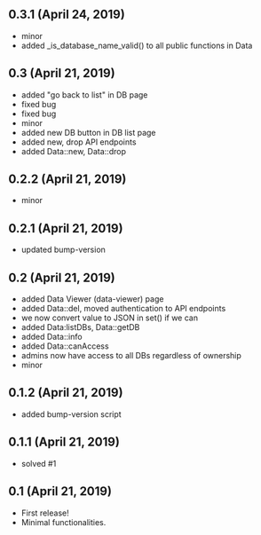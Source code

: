 ## 0.3.1 (April 24, 2019)
  - minor
  - added _is_database_name_valid() to all public functions in Data

## 0.3 (April 21, 2019)
  - added "go back to list" in DB page
  - fixed bug
  - fixed bug
  - minor
  - added new DB button in DB list page
  - added new, drop API endpoints
  - added Data::new, Data::drop

## 0.2.2 (April 21, 2019)
  - minor

## 0.2.1 (April 21, 2019)
  - updated bump-version

## 0.2 (April 21, 2019)
  - added Data Viewer (data-viewer) page
  - added Data::del, moved authentication to API endpoints
  - we now convert value to JSON in set() if we can
  - added Data:listDBs, Data::getDB
  - added Data::info
  - added Data::canAccess
  - admins now have access to all DBs regardless of ownership
  - minor

## 0.1.2 (April 21, 2019)
  - added bump-version script

## 0.1.1 (April 21, 2019)
  - solved #1

## 0.1 (April 21, 2019)
  - First release!
  - Minimal functionalities.

